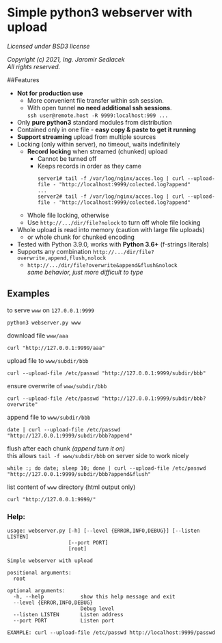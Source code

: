 # Simple python3 webserver with upload
_Licensed under BSD3 license_ 

_Copyright (c) 2021, Ing. Jaromir Sedlacek_  
_All rights reserved._


##Features
- **Not for production use**  
    - More convenient file transfer within ssh session.  
    - With open tunnel **no need additional ssh sessions**.  
    `ssh user@remote.host -R 9999:localhost:999 ...`
- Only **pure python3** standard modules from distribution
- Contained only in one file - **easy copy & paste to get it running**
- **Support streaming** upload from multiple sources
- Locking (only within server), no timeout, waits indefinitely
    - **Record locking** when streamed (chunked) upload
        - Cannot be turned off
        - Keeps records in order as they came
            ```
            server1# tail -f /var/log/nginx/acces.log | curl --upload-file - "http://localhost:9999/colected.log?append"
            ...
            server2# tail -f /var/log/nginx/acces.log | curl --upload-file - "http://localhost:9999/colected.log?append"
            ```
    - Whole file locking, otherwise
    - Use `http://.../dir/file?nolock` to turn off whole file locking
- Whole upload is read into memory (caution with large file uploads)
    - or whole chunk for chunked encoding
- Tested with Python 3.9.0, works with **Python 3.6+** (f-strings literals)
- Supports any combination `http://.../dir/file?overwrite,append,flush,nolock`
    - `http://.../dir/file?overwrite&append&flush&nolock`  
      _same behavior, just more difficult to type_


## Examples
to serve `www` on `127.0.0.1:9999`
```
python3 webserver.py www
```
download file `www/aaa`
```
curl "http://127.0.0.1:9999/aaa"
```
upload file to `www/subdir/bbb`
```
curl --upload-file /etc/passwd "http://127.0.0.1:9999/subdir/bbb"
```
ensure overwrite of `www/subdir/bbb`
```
curl --upload-file /etc/passwd "http://127.0.0.1:9999/subdir/bbb?overwrite"
```
append file to `www/subdir/bbb`
```
date | curl --upload-file /etc/passwd "http://127.0.0.1:9999/subdir/bbb?append"
```
flush after each chunk _(append turn it on)_  
this allows `tail -f www/subdir/bbb` on server side to work nicely
```
while :; do date; sleep 10; done | curl --upload-file /etc/passwd "http://127.0.0.1:9999/subdir/bbb?append&flush"
```
list content of `www` directory (html output only)
```
curl "http://127.0.0.1:9999/"
```

### Help:
```
usage: webserver.py [-h] [--level {ERROR,INFO,DEBUG}] [--listen LISTEN]
                    [--port PORT]
                    [root]

Simple webserver with upload

positional arguments:
  root

optional arguments:
  -h, --help            show this help message and exit
  --level {ERROR,INFO,DEBUG}
                        Debug level
  --listen LISTEN       Listen address
  --port PORT           Listen port

EXAMPLE: curl --upload-file /etc/passwd http://localhost:9999/passwd
```